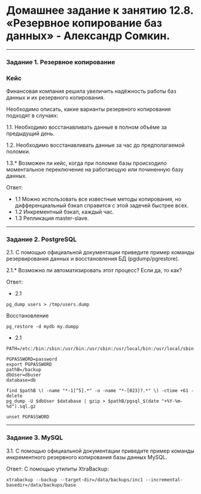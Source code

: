 # Домашнее задание к занятию 12.8. «Резервное копирование баз данных» - Александр Сомкин.

---

### Задание 1. Резервное копирование

### Кейс
Финансовая компания решила увеличить надёжность работы баз данных и их резервного копирования. 

Необходимо описать, какие варианты резервного копирования подходят в случаях: 

1.1. Необходимо восстанавливать данные в полном объёме за предыдущий день.

1.2. Необходимо восстанавливать данные за час до предполагаемой поломки.

1.3.* Возможен ли кейс, когда при поломке базы происходило моментальное переключение на работающую или починенную базу данных.

Ответ:
* 1.1  Можно использовать все известные методы копирования, но дифференциальный бэкап справится с этой задечей быстрее всех.
* 1.2  Инкрементный бэкап, каждый час.
* 1.3  Репликация master-slave.

---

### Задание 2. PostgreSQL

2.1. С помощью официальной документации приведите пример команды резервирования данных и восстановления БД (pgdump/pgrestore).

2.1.* Возможно ли автоматизировать этот процесс? Если да, то как?

Ответ:
* 2.1
```postgresQL
pg_dump users > /tmp/users.dump
```
Восстановление
```postgresQL
pg_restore -d mydb my.dumpp
```

* 2.1

```postgresQL
PATH=/etc:/bin:/sbin:/usr/bin:/usr/sbin:/usr/local/bin:/usr/local/sbin

PGPASSWORD=password
export PGPASSWORD
pathB=/backup
dbUser=dbuser
database=db

find $pathB \( -name "*-1[^5].*" -o -name "*-[023]?.*" \) -ctime +61 -delete
pg_dump -U $dbUser $database | gzip > $pathB/pgsql_$(date "+%Y-%m-%d").sql.gz

unset PGPASSWORD
```


---

### Задание 3. MySQL

3.1. С помощью официальной документации приведите пример команды инкрементного резервного копирования базы данных MySQL. 

Ответ:
С помощью утилиты XtraBackup:
```mysql
xtrabackup --backup --target-dir=/data/backups/inc1 --incremental-basedir=/data/backups/base
```

